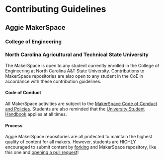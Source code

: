 # Contributing Guidelines
## Aggie MakerSpace
### College of Engineering
### North Carolina Agricultural and Technical State University

The MakerSpace is open to any student currently enrolled in the College of Engineering at North Carolina A&T State University. Contributions to MakerSpace repositories are also open to any student in the CoE in accordance with these contribution guidelines.

#### Code of Conduct

All MakerSpace activities are subject to the [MakerSpace Code of Conduct and Policies](https://github.com/aggiemakerspace/makerspace-policies/blob/master/README.md). Students are also reminded that the [University Student Handbook](http://www.ncat.edu/student-affairs/student-services/dean/assets/downloads/student-handbook.pdf) applies at all times.

#### Process

Aggie MakerSpace repositories are all protected to maintain the highest quality of content for all makers. However, students are HIGHLY encouraged to submit content by [forking](https://help.github.com/articles/fork-a-repo/) and MakerSpace repository, like this one and [opening a pull request](https://help.github.com/articles/about-pull-requests/)!
